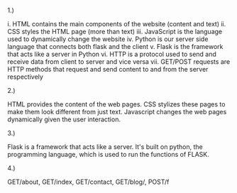1.)

i. HTML contains the main components of the website (content and text)
ii. CSS styles the HTML page (more than text)
iii. JavaScript is the language used to dynamically change the website
iv. Python is our server side language that connects both flask and the client
v. Flask is the framework that acts like a server in Python
vi. HTTP is a protocol used to send and receive data from client to server and vice versa
vii. GET/POST requests are HTTP methods that request and send content to and from the server respectively

2.)

HTML provides the content of the web pages. CSS stylizes these pages to make them look different from just text.
Javascript changes the web pages dynamically given the user interaction.

3.)

Flask is a framework that acts like a server. It's built on python, the programming language, which is used to run the
functions of FLASK.

4.)

GET/about, GET/index, GET/contact, GET/blog/<blog title>, POST/f